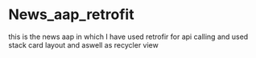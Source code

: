 # News_aap_retrofit
this is the news aap in which I have used retrofir for api calling and used stack card layout and aswell as recycler view
